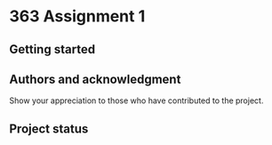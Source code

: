 # 363 Assignment 1



## Getting started


## Authors and acknowledgment
Show your appreciation to those who have contributed to the project.


## Project status
